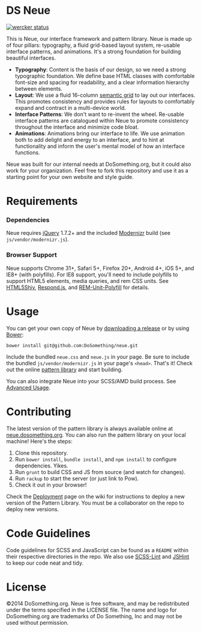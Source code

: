 # DS Neue

[![wercker status](https://app.wercker.com/status/9c3905a0a14be38a75d857e1f7ffdeda "wercker status")](https://app.wercker.com/project/bykey/9c3905a0a14be38a75d857e1f7ffdeda)

This is Neue, our interface framework and pattern library. Neue is made up of four pillars: typography, a fluid grid-based layout system, re-usable interface patterns, and animations. It's a strong foundation for building beautiful interfaces.

 - **Typography**: Content is the basis of our design, so we need a strong typographic foundation. We define base HTML classes with comfortable font-size and spacing for readability, and a clear information hierarchy between elements.
 - **Layout**: We use a fluid 16-column [semantic grid](http://neat.bourbon.io) to lay out our interfaces. This promotes consistency and provides rules for layouts to comfortably expand and contract in a multi-device world.
 - **Interface Patterns**: We don't want to re-invent the wheel. Re-usable interface patterns are catalogued within Neue to promote consistency throughout the interface and minimize code bloat.
 - **Animations**: Animations bring our interface to life. We use animation both to add delight and energy to an interface, and to hint at functionality and inform the user's mental model of how an interface functions.

Neue was built for our internal needs at DoSomething.org, but it could also work for your organization. Feel free to fork this repository and use it as a starting point for your own website and style guide.

# Requirements
### Dependencies
Neue requires [jQuery](http://jquery.com) 1.7.2+ and the included [Modernizr](http://modernizr.com) build (see `js/vendor/modernizr.js`).

### Browser Support
Neue supports Chrome 31+, Safari 5+, Firefox 20+, Android 4+, iOS 5+, and IE8+ (with polyfills). For IE8 support, you'll need to include polyfills to support HTML5 elements, media queries, and rem CSS units. See [HTML5Shiv](aFarkas/html5shiv), [Respond.js](scottjehl/Respond), and [REM-Unit-Polyfill](chuckcarpenter/REM-unit-polyfill) for details.

# Usage
You can get your own copy of Neue by [downloading a release](https://github.com/DoSomething/ds-neue/releases) or by using [Bower](http://bower.io):

```
bower install git@github.com:DoSomething/neue.git
```

Include the bundled `neue.css` and `neue.js` in your page. Be sure to include the bundled `js/vendor/modernizr.js` in your page's `<head>`. That's it! Check out the online [pattern library](http://neue.dosomething.org/) and start building.

You can also integrate Neue into your SCSS/AMD build process. See [Advanced Usage](wiki/Advanced-Usage).

# Contributing
The latest version of the pattern library is always available online at [neue.dosomething.org](http://neue.dosomething.org/).
You can also run the pattern library on your local machine! Here's the steps:

  1. Clone this repository.
  2. Run `bower install`, `bundle install`, and `npm install` to configure dependencies. Yikes.
  3. Run `grunt` to build CSS and JS from source (and watch for changes).
  3. Run `rackup` to start the server (or just link to Pow).
  4. Check it out in your browser!

Check the [Deployment](https://github.com/DoSomething/neue/wiki/Deployments) page on the wiki for instructions to deploy a new version of the Pattern Library. You must be a collaborator on the repo to deploy new versions.

# Code Guidelines
Code guidelines for SCSS and JavaScript can be found as a `README` within their respective directories in the repo. We also use [SCSS-Lint](https://github.com/causes/scss-lint) and [JSHint](http://www.jshint.com/) to keep our code neat and tidy.

# License
&copy;2014 DoSomething.org. Neue is free software, and may be redistributed under the terms specified in the LICENSE file. The name and logo for DoSomething.org are trademarks of Do Something, Inc and may not be used without permission.
